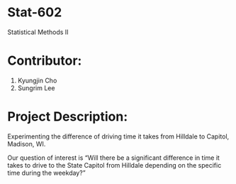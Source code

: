 # Stat-602
Statistical Methods II 

# Contributor: 
1. Kyungjin Cho
2. Sungrim Lee


# Project Description:
Experimenting the difference of driving time it takes from Hilldale to Capitol, Madison, WI.

Our question of interest is “Will there be a significant difference in time it takes to drive to the State Capitol from Hilldale depending on the specific time during the weekday?”

